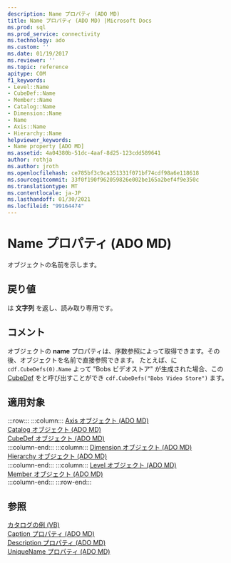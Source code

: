 ```yaml
---
description: Name プロパティ (ADO MD)
title: Name プロパティ (ADO MD) |Microsoft Docs
ms.prod: sql
ms.prod_service: connectivity
ms.technology: ado
ms.custom: ''
ms.date: 01/19/2017
ms.reviewer: ''
ms.topic: reference
apitype: COM
f1_keywords:
- Level::Name
- CubeDef::Name
- Member::Name
- Catalog::Name
- Dimension::Name
- Name
- Axis::Name
- Hierarchy::Name
helpviewer_keywords:
- Name property [ADO MD]
ms.assetid: 4a04380b-51dc-4aaf-8d25-123cdd589641
author: rothja
ms.author: jroth
ms.openlocfilehash: ce785bf3c9ca351331f071bf74cdf98a6e118618
ms.sourcegitcommit: 33f0f190f962059826e002be165a2bef4f9e350c
ms.translationtype: MT
ms.contentlocale: ja-JP
ms.lasthandoff: 01/30/2021
ms.locfileid: "99164474"
---
```

# <a name="name-property-ado-md"></a>Name プロパティ (ADO MD)
オブジェクトの名前を示します。  
  
## <a name="return-values"></a>戻り値  
 は **文字列** を返し、読み取り専用です。  
  
## <a name="remarks"></a>コメント  
 オブジェクトの **name** プロパティは、序数参照によって取得できます。その後、オブジェクトを名前で直接参照できます。 たとえば、に `cdf.CubeDefs(0).Name` よって "Bobs ビデオストア" が生成された場合、この [CubeDef](./cubedef-object-ado-md.md) をと呼び出すことができ `cdf.CubeDefs("Bobs Video Store")` ます。  
  
## <a name="applies-to"></a>適用対象  

:::row:::
    :::column:::
        [Axis オブジェクト (ADO MD)](./axis-object-ado-md.md)  
        [Catalog オブジェクト (ADO MD)](./catalog-object-ado-md.md)  
        [CubeDef オブジェクト (ADO MD)](./cubedef-object-ado-md.md)  
    :::column-end:::
    :::column:::
        [Dimension オブジェクト (ADO MD)](./dimension-object-ado-md.md)  
        [Hierarchy オブジェクト (ADO MD)](./hierarchy-object-ado-md.md)  
    :::column-end:::
    :::column:::
        [Level オブジェクト (ADO MD)](./level-object-ado-md.md)  
        [Member オブジェクト (ADO MD)](./member-object-ado-md.md)  
    :::column-end:::
:::row-end:::

## <a name="see-also"></a>参照  
 [カタログの例 (VB)](./catalog-example-vb.md)   
 [Caption プロパティ (ADO MD)](./caption-property-ado-md.md)   
 [Description プロパティ (ADO MD)](./description-property-ado-md.md)   
 [UniqueName プロパティ (ADO MD)](./uniquename-property-ado-md.md)